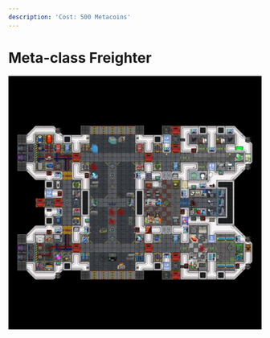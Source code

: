 ```yaml
---
description: 'Cost: 500 Metacoins'
---
```


# Meta-class Freighter

![](<../.gitbook/assets/image (11).png>)
